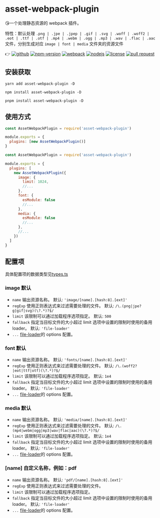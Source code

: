 # asset-webpack-plugin

:kissing_heart:一个处理静态资源的 webpack 插件。

特性：默认处理 `.png | .jpe | .jpep | .gif | .svg | .woff | .woff2 | .eot | .ttf | .otf | .mp4 | .webm | .ogg | .mp3 | .wav | .flac | .aac` 文件，分别生成对应 `image | font | media` 文件夹的资源文件

:point_right:
[![github](https://img.shields.io/github/release-date/imccode/asset-webpack-plugin.svg)](https://github.com/imccode/asset-webpack-plugin/releases)
[![npm-version](https://img.shields.io/npm/v/asset-webpack-plugin.svg)](https://www.npmjs.com/package/asset-webpack-plugin)
[![webpack](https://img.shields.io/badge/webpack-%3E%20%3D%204.0.0-blue.svg)](https://webpack.js.org/)
[![nodejs](https://img.shields.io/badge/node-%3E%20%3D%2010.0.0-blue.svg)](https://nodejs.org/)
[![license](https://img.shields.io/npm/l/asset-webpack-plugin.svg)](https://www.npmjs.com/package/asset-webpack-plugin)
[![pull request](https://img.shields.io/badge/PRs-welcome-green.svg)](https://github.com/imccode/asset-webpack-plugin)

## 安装获取

```shell
yarn add asset-webpack-plugin -D

npm install asset-webpack-plugin -D

pnpm install asset-webpack-plugin -D
```

## 使用方式

```javascript
const AssetWebpackPlugin = require('asset-webpack-plugin')

module.exports = {
  plugins: [new AssetWebpackPlugin()]
}
```

```javascript
const AssetWebpackPlugin = require('asset-webpack-plugin')

module.exports = {
  plugins: [
    new AssetWebpackPlugin({
      image: {
        limit: 1024,
        //...
      },
      font: {
        esModule: false
        //...
      },
      media: {
        esModule: false
        //...
      },
      //...
    })
  ]
}
```

## 配置项

具体配置项的数据类型见[types.ts](./src/types.ts)

### image 默认

- `name` 输出资源名称。 默认: `'image/[name].[hash:8].[ext]'`
- `regExp` 使用正则表达式来过滤需要处理的文件。 默认: `/\.(png|jpe?g|gif|svg)(\?.*)?$/`
- `limit` 该限制可以通过加载程序选项指定。 默认: `500`
- `fallback` 指定当目标文件的大小超过 limit 选项中设置的限制时使用的备用 loader。 默认: `'file-loader'`
- `...` [file-loader](https://github.com/webpack-contrib/file-loader)的 options 配置。

### font 默认

- `name` 输出资源名称。 默认: `'fonts/[name].[hash:8].[ext]'`
- `regExp` 使用正则表达式来过滤需要处理的文件。 默认: `/\.(woff2?|eot|ttf|otf)(\?.*)?$/`
- `limit` 该限制可以通过加载程序选项指定。 默认: `1e4`
- `fallback` 指定当目标文件的大小超过 limit 选项中设置的限制时使用的备用 loader。 默认: `'file-loader'`
- `...` [file-loader](https://github.com/webpack-contrib/file-loader)的 options 配置。

### media 默认

- `name` 输出资源名称。 默认: `'media/[name].[hash:8].[ext]'`
- `regExp` 使用正则表达式来过滤需要处理的文件。 默认: `/\.(mp4|webm|ogg|mp3|wav|flac|aac)(\?.*)?$/`
- `limit` 该限制可以通过加载程序选项指定。 默认: `1e4`
- `fallback` 指定当目标文件的大小超过 limit 选项中设置的限制时使用的备用 loader。 默认: `'file-loader'`
- `...` [file-loader](https://github.com/webpack-contrib/file-loader)的 options 配置。

### [name] 自定义名称，例如：pdf

- `name` 输出资源名称。 默认: `'pdf/[name].[hash:8].[ext]'`
- `regExp` 使用正则表达式来过滤需要处理的文件。
- `limit` 该限制可以通过加载程序选项指定。
- `fallback` 指定当目标文件的大小超过 limit 选项中设置的限制时使用的备用 loader。 默认: `'file-loader'`
- `...` [file-loader](https://github.com/webpack-contrib/file-loader)的 options 配置。
